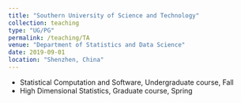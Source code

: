 ```yaml
---
title: "Southern University of Science and Technology"
collection: teaching
type: "UG/PG"
permalink: /teaching/TA
venue: "Department of Statistics and Data Science"
date: 2019-09-01
location: "Shenzhen, China"
---
```



- Statistical Computation and Software, Undergraduate course, Fall
- High Dimensional Statistics, Graduate course, Spring

